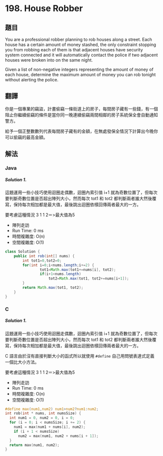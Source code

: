 # 198. House Robber 

## 題目

You are a professional robber planning to rob houses along a street. Each house has a certain amount of money stashed, the only constraint stopping you from robbing each of them is that adjacent houses have security system connected and it will automatically contact the police if two adjacent houses were broken into on the same night.

Given a list of non-negative integers representing the amount of money of each house, determine the maximum amount of money you can rob tonight without alerting the police.

## 翻譯

你是一個專業的竊盜，計畫偷竊一條街道上的房子，每間房子藏有一些錢，有一個阻止你繼續偷竊的條件是當你同一晚連續偷竊兩間相鄰的房子系統保全會自動通知警方。

給予一個正整數數列代表每間房子藏有的金額，在無處發保全情況下計算出今晚你可以偷竊的最高金額。

## 解法

### Java

##### Solution 1.

這題運用一些小技巧使用迴圈走偶數，迴圈內索引值 i+1 就為奇數位置了，但每次要判斷奇數位置是否超出陣列大小，然而每次 tot1 和 tot2 都判斷兩者誰大然後覆寫，保持每次相加都是最大值，最後跳出迴圈依樣回傳兩者最大的一方。

要考慮這種情況 3 1 1 2＝>最大值為5

- 陣列走訪
- Run Time: 0 ms
- 時間複雜度: O(n)
- 空間複雜度: O(1)

```java
class Solution {
    public int rob(int[] nums) {
        int tot1=0,tot2=0;
        for(int i=0;i<nums.length;i+=2) {
        		tot1=Math.max(tot1+=nums[i], tot2);
        		if(i+1<nums.length)
        			tot2=Math.max(tot1, tot2+=nums[i+1]);
        }
        return Math.max(tot1, tot2);
    }
}
```

### C

##### Solution 1.

這題運用一些小技巧使用迴圈走偶數，迴圈內索引值 i+1 就為奇數位置了，但每次要判斷奇數位置是否超出陣列大小，然而每次 tot1 和 tot2 都判斷兩者誰大然後覆寫，保持每次相加都是最大值，最後跳出迴圈依樣回傳兩者最大的一方。

C 語言由於沒有直接判斷大小的函式所以就使用 `#define` 自己用問號表達式定義一個比大小方法。

要考慮這種情況 3 1 1 2＝>最大值為5

- 陣列走訪
- Run Time: 0 ms
- 時間複雜度: O(n)
- 空間複雜度: O(1)

```c
#define max(num1,num2) num1>num2?num1:num2; 
int rob(int * nums, int numsSize) {
  int num1 = 0, num2 = 0, i = 0;
  for (i = 0; i < numsSize; i += 2) {
    num1 = max(num1 + nums[i], num2);
    if (i + 1 < numsSize)
      num2 = max(num1, num2 + nums[i + 1]);
  }
  return max(num1, num2);
}
```
